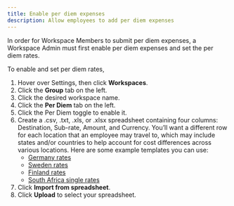 ```yaml
---
title: Enable per diem expenses
description: Allow employees to add per diem expenses
---
```

<div id="expensify-classic" markdown="1">

In order for Workspace Members to submit per diem expenses, a Workspace Admin must first enable per diem expenses and set the per diem rates. 

To enable and set per diem rates,

1. Hover over Settings, then click **Workspaces**. 
2. Click the **Group** tab on the left. 
3. Click the desired workspace name. 
4. Click the **Per Diem** tab on the left. 
5. Click the Per Diem toggle to enable it. 
6. Create a .csv, .txt, .xls, or .xlsx spreadsheet containing four columns: Destination, Sub-rate, Amount, and Currency. You’ll want a different row for each location that an employee may travel to, which may include states and/or countries to help account for cost differences across various locations. Here are some example templates you can use:
   - [Germany rates]({{site.url}}/assets/Files/Germany-per-diem.csv)
   - [Sweden rates]({{site.url}}/assets/Files/Sweden-per-diem.csv)
   - [Finland rates]({{site.url}}/assets/Files/Finland-per-diem.csv)
   - [South Africa single rates]({{site.url}}/assets/Files/South-Africa-per-diem.csv)
7. Click **Import from spreadsheet**. 
8. Click **Upload** to select your spreadsheet.

</div>
